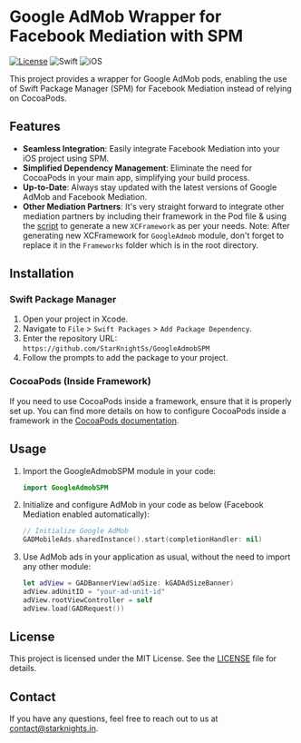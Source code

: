 # Google AdMob Wrapper for Facebook Mediation with SPM

[![License](https://img.shields.io/badge/license-MIT-blue.svg)](LICENSE)
![Swift](https://img.shields.io/badge/Swift-5.0-orange.svg)
![iOS](https://img.shields.io/badge/iOS-13.0%2B-blue.svg)

This project provides a wrapper for Google AdMob pods, enabling the use of Swift Package Manager (SPM) for Facebook Mediation instead of relying on CocoaPods.

## Features

- **Seamless Integration**: Easily integrate Facebook Mediation into your iOS project using SPM.
- **Simplified Dependency Management**: Eliminate the need for CocoaPods in your main app, simplifying your build process.
- **Up-to-Date**: Always stay updated with the latest versions of Google AdMob and Facebook Mediation.
- **Other Mediation Partners**: It's very straight forward to integrate other mediation partners by including their framework in the Pod file & using the [script](https://github.com/StarKnightSs/GoogleAdmobSPM/blob/main/GoogleAdmob/build.sh) to generate a new `XCFramework` as per your needs. Note: After generating new XCFramework for `GoogleAdmob` module, don't forget to replace it in the `Frameworks` folder which is in the root directory.

## Installation

### Swift Package Manager

1. Open your project in Xcode.
2. Navigate to `File` > `Swift Packages` > `Add Package Dependency`.
3. Enter the repository URL: `https://github.com/StarKnightSs/GoogleAdmobSPM`
4. Follow the prompts to add the package to your project.

### CocoaPods (Inside Framework)

If you need to use CocoaPods inside a framework, ensure that it is properly set up. You can find more details on how to configure CocoaPods inside a framework in the [CocoaPods documentation](https://guides.cocoapods.org/using/using-cocoapods.html).

## Usage

1. Import the GoogleAdmobSPM module in your code:

    ```swift
    import GoogleAdmobSPM
    ```

2. Initialize and configure AdMob in your code as below (Facebook Mediation enabled automatically):

    ```swift
    // Initialize Google AdMob
    GADMobileAds.sharedInstance().start(completionHandler: nil)
    ```

3. Use AdMob ads in your application as usual, without the need to import any other module:

    ```swift
    let adView = GADBannerView(adSize: kGADAdSizeBanner)
    adView.adUnitID = "your-ad-unit-id"
    adView.rootViewController = self
    adView.load(GADRequest())
    ```

## License

This project is licensed under the MIT License. See the [LICENSE](https://github.com/StarKnightSs/GoogleAdmobSPM/blob/main/LICENSE) file for details.

## Contact

If you have any questions, feel free to reach out to us at [contact@starknights.in](mailto:contact@starknights.in).
